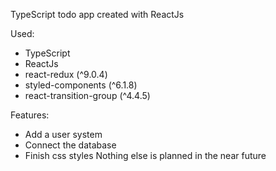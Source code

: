 TypeScript todo app created with ReactJs

Used: 
- TypeScript
- ReactJs
- react-redux (^9.0.4) 
- styled-components (^6.1.8)
- react-transition-group (^4.4.5)

Features: 
- Add a user system
- Connect the database
- Finish css styles
Nothing else is planned in the near future
